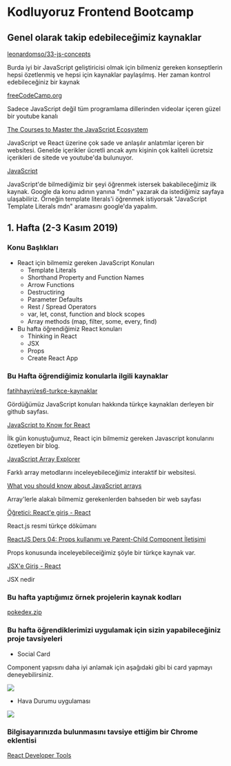 # Kodluyoruz Frontend Bootcamp

## Genel olarak takip edebileceğimiz kaynaklar

[leonardomso/33-js-concepts](https://github.com/leonardomso/33-js-concepts)

Burda iyi bir JavaScript geliştiricisi olmak için bilmeniz gereken konseptlerin hepsi özetlenmiş ve hepsi için kaynaklar paylaşılmış. Her zaman kontrol edebileceğiniz bir kaynak

[freeCodeCamp.org](https://www.youtube.com/channel/UC8butISFwT-Wl7EV0hUK0BQ)

Sadece JavaScript değil tüm programlama dillerinden videolar içeren güzel bir youtube kanalı

[The Courses to Master the JavaScript Ecosystem](https://tylermcginnis.com/)

JavaScript ve React üzerine çok sade ve anlaşılır anlatımlar içeren bir websitesi. Genelde içerikler ücretli ancak aynı kişinin çok kaliteli ücretsiz içerikleri de sitede ve youtube'da bulunuyor.

[JavaScript](https://developer.mozilla.org/en-US/docs/Web/JavaScript)

JavaScript'de bilmediğimiz bir şeyi öğrenmek istersek bakabileceğimiz ilk kaynak. Google da konu adının yanına "mdn" yazarak da istediğimiz sayfaya ulaşabiliriz. Örneğin template literals'i öğrenmek istiyorsak "JavaScript Template Literals mdn" aramasını google'da yapalım.

## 1. Hafta (2-3 Kasım 2019)

### Konu Başlıkları

- React için bilmemiz gereken JavaScript Konuları
    - Template Literals
    - Shorthand Property and Function Names
    - Arrow Functions
    - Destructiring
    - Parameter Defaults
    - Rest / Spread Operators
    - var, let, const, function and block scopes
    - Array methods (map, filter, some, every, find)
- Bu hafta öğrendiğimiz React konuları
    - Thinking in React
    - JSX
    - Props
    - Create React App

### Bu Hafta öğrendiğimiz konularla ilgili kaynaklar

[fatihhayri/es6-turkce-kaynaklar](https://github.com/fatihhayri/es6-turkce-kaynaklar)

Gördüğümüz JavaScript konuları hakkında türkçe kaynakları derleyen bir github sayfası.

[JavaScript to Know for React](https://kentcdodds.com/blog/javascript-to-know-for-react/)

İlk gün konuştuğumuz, React için bilmemiz gereken Javascript konularını özetleyen bir blog.

[JavaScript Array Explorer](https://arrayexplorer.netlify.com/)

Farklı array metodlarını inceleyebileceğimiz interaktif bir websitesi.

[What you should know about JavaScript arrays](https://thomlom.dev/what-you-should-know-about-js-arrays/)

Array'lerle alakalı bilmemiz gerekenlerden bahseden bir web sayfası

[Öğretici: React'e giriş - React](https://tr.reactjs.org/tutorial/tutorial.html)

React.js resmi türkçe dökümanı

[ReactJS Ders 04: Props kullanımı ve Parent-Child Component İletişimi](https://www.youtube.com/watch?v=5WjwauFbSNU)

Props konusunda inceleyebileceiğimiz şöyle bir türkçe kaynak var.

[JSX'e Giriş - React](https://tr.reactjs.org/docs/introducing-jsx.html)

JSX nedir

### Bu hafta yaptığımız örnek projelerin kaynak kodları

[pokedex.zip](pokedex-7200812e-71eb-4db2-9007-28008ba7f858.zip)

### Bu hafta öğrendiklerimizi uygulamak için sizin yapabileceğiniz proje tavsiyeleri

- Social Card

Component yapısını daha iyi anlamak için aşağıdaki gibi bi card yapmayı deneyebilirsiniz.

![](Untitled-c60a9fa2-4738-46c2-a8a3-da1f84555c69.png)

- Hava Durumu uygulaması

![](Untitled-960c1109-a1f0-423e-8b52-100c9aae2c0a.png)

### Bilgisayarınızda bulunmasını tavsiye ettiğim bir Chrome eklentisi

[React Developer Tools](https://chrome.google.com/webstore/detail/react-developer-tools/fmkadmapgofadopljbjfkapdkoienihi?hl=en)

